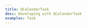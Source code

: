 ```yaml
---
title: QCalendarTask
desc: Developing with QCalendarTask
examples: Task
---
```


<script import>
import QCalendarTaskApi from '@quasar/quasar-ui-qcalendar/dist/api/QCalendarTask.json'
</script>

<MarkdownApi :api="QCalendarTaskApi" name="QCalendarTask"/>

<MarkdownExample title="Alignment" file="TaskAlignment" no-github no-edit/>

<MarkdownExample title="Children" file="TaskChildren" no-github no-edit/>

<MarkdownExample title="Colored Weekends" file="TaskColoredWeekends" no-github no-edit/>

<MarkdownExample title="Custom Height" file="TaskCustomHeight" no-github no-edit/>

<MarkdownExample title="Dark" file="TaskDark" no-github no-edit/>

<MarkdownExample title="Date Type" file="TaskDateType" no-github no-edit/>

<MarkdownExample title="Disabled Before After" file="TaskDisabledBeforeAfter" no-github no-edit/>

<MarkdownExample title="Disabled Days" file="TaskDisabledDays" no-github no-edit/>

<MarkdownExample title="Disabled Weekdays" file="TaskDisabledWeekdays" no-github no-edit/>

<MarkdownExample title="Focusable Hoverable" file="TaskFocusableHoverable" no-github no-edit/>

<MarkdownExample title="Locale" file="TaskLocale" no-github no-edit/>

<MarkdownExample title="Month" file="TaskMonth" no-github no-edit/>

<MarkdownExample title="Multiple Footer Rows" file="TaskMultipleFooterRows" no-github no-edit/>

<MarkdownExample title="No Active Date" file="TaskNoActiveDate" no-github no-edit/>

<MarkdownExample title="No Weekends" file="TaskNoWeekends" no-github no-edit/>

<MarkdownExample title="Now" file="TaskNow" no-github no-edit/>

<MarkdownExample title="Theme" file="TaskTheme" no-github no-edit/>

<MarkdownExample title="Title Rows" file="TaskTitleRows" no-github no-edit/>

<MarkdownExample title="Week" file="TaskWeek" no-github no-edit/>

